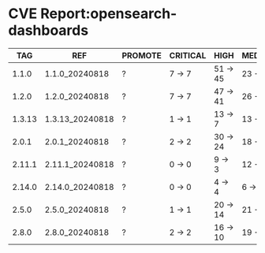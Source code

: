 # CVE Report:opensearch-dashboards
|  TAG   |       REF       | PROMOTE | CRITICAL |   HIGH   |  MEDIUM  |  LOW   | UNKNOWN |
|--------|-----------------|---------|----------|----------|----------|--------|---------|
| 1.1.0  | 1.1.0_20240818  | ?       | 7 -> 7   | 51 -> 45 | 23 -> 16 | 6 -> 5 | 0 -> 0  |
| 1.2.0  | 1.2.0_20240818  | ?       | 7 -> 7   | 47 -> 41 | 26 -> 19 | 6 -> 5 | 0 -> 0  |
| 1.3.13 | 1.3.13_20240818 | ?       | 1 -> 1   | 13 -> 7  | 13 -> 6  | 4 -> 3 | 0 -> 0  |
| 2.0.1  | 2.0.1_20240818  | ?       | 2 -> 2   | 30 -> 24 | 18 -> 11 | 3 -> 2 | 0 -> 0  |
| 2.11.1 | 2.11.1_20240818 | ?       | 0 -> 0   | 9 -> 3   | 12 -> 5  | 1 -> 0 | 0 -> 0  |
| 2.14.0 | 2.14.0_20240818 | ?       | 0 -> 0   | 4 -> 4   | 6 -> 3   | 1 -> 0 | 0 -> 0  |
| 2.5.0  | 2.5.0_20240818  | ?       | 1 -> 1   | 20 -> 14 | 21 -> 14 | 1 -> 0 | 0 -> 0  |
| 2.8.0  | 2.8.0_20240818  | ?       | 2 -> 2   | 16 -> 10 | 19 -> 12 | 3 -> 2 | 0 -> 0  |
